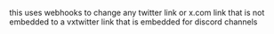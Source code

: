 this uses webhooks to change any twitter link or x.com link that is not embedded to a vxtwitter link that is embedded for discord channels
